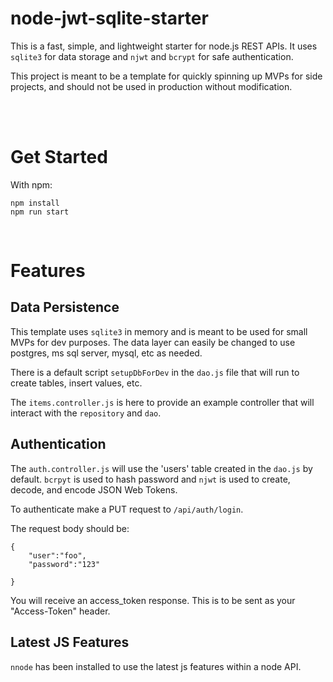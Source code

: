 # node-jwt-sqlite-starter

This is a fast, simple, and lightweight starter for node.js REST APIs. It uses `sqlite3` for data storage and `njwt` and `bcrypt` for safe authentication. 

This project is meant to be a template for quickly spinning up MVPs for side projects, and should not be used in production without modification.  

<br />

<br />


# Get Started

With npm:

```
npm install
npm run start
```


<br/>

# Features

## Data Persistence

This template uses `sqlite3` in memory and is meant to be used for small MVPs for dev purposes. The data layer can easily be changed to use postgres, ms sql server, mysql, etc as needed. 

There is a default script `setupDbForDev` in the `dao.js` file that will run to create tables, insert values, etc. 

The `items.controller.js` is here to provide an example controller that will interact with the `repository` and `dao`. 

## Authentication

The `auth.controller.js` will use the 'users' table created in the `dao.js` by default. `bcrpyt` is used to hash password and `njwt` is used to create, decode, and encode JSON Web Tokens.

To authenticate make a PUT request to `/api/auth/login`. 

The request body should be:

```
{
    "user":"foo",
    "password":"123"

}
```

You will receive an access_token response.  This is to be sent as your "Access-Token" header. 

## Latest JS Features

`nnode` has been installed to use the latest js features within a node API. 